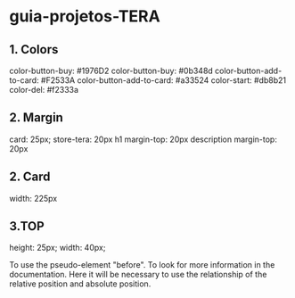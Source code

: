 # guia-projetos-TERA

## 1. Colors

color-button-buy: #1976D2
color-button-buy: #0b348d
color-button-add-to-card: #F2533A
color-button-add-to-card: #a33524
color-start: #db8b21
color-del: #f2333a

## 2. Margin

card: 25px;
store-tera: 20px
h1 margin-top: 20px
description margin-top: 20px

## 2. Card

width: 225px

## 3.TOP

height: 25px;
width: 40px;

To use the pseudo-element "before". To look for more information in the documentation. Here it will be necessary to use the relationship of the relative position and absolute position.
